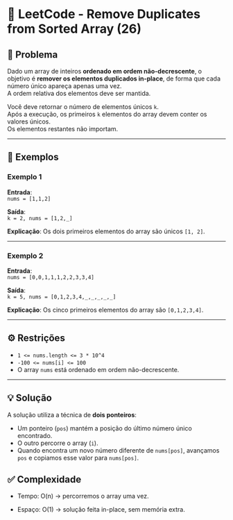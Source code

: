 # 🚀 LeetCode - Remove Duplicates from Sorted Array (26)

## 📌 Problema
Dado um array de inteiros **ordenado em ordem não-decrescente**, o objetivo é **remover os elementos duplicados in-place**, de forma que cada número único apareça apenas uma vez.  
A ordem relativa dos elementos deve ser mantida.  

Você deve retornar o número de elementos únicos `k`.  
Após a execução, os primeiros `k` elementos do array devem conter os valores únicos.  
Os elementos restantes não importam.  

---

## 📖 Exemplos

### Exemplo 1
**Entrada**:  
`nums = [1,1,2]`  

**Saída**:  
`k = 2, nums = [1,2,_]`  

**Explicação**: Os dois primeiros elementos do array são únicos `[1, 2]`.  

---

### Exemplo 2
**Entrada**:  
`nums = [0,0,1,1,1,2,2,3,3,4]`  

**Saída**:  
`k = 5, nums = [0,1,2,3,4,_,_,_,_,_]`  

**Explicação**: Os cinco primeiros elementos do array são `[0,1,2,3,4]`.  

---

## ⚙️ Restrições
- `1 <= nums.length <= 3 * 10^4`  
- `-100 <= nums[i] <= 100`  
- O array `nums` está ordenado em ordem não-decrescente.  

---

## 💡 Solução

A solução utiliza a técnica de **dois ponteiros**:
- Um ponteiro (`pos`) mantém a posição do último número único encontrado.  
- O outro percorre o array (`i`).  
- Quando encontra um novo número diferente de `nums[pos]`, avançamos `pos` e copiamos esse valor para `nums[pos]`.  

## ✅ Complexidade

- Tempo: O(n) → percorremos o array uma vez.

- Espaço: O(1) → solução feita in-place, sem memória extra.